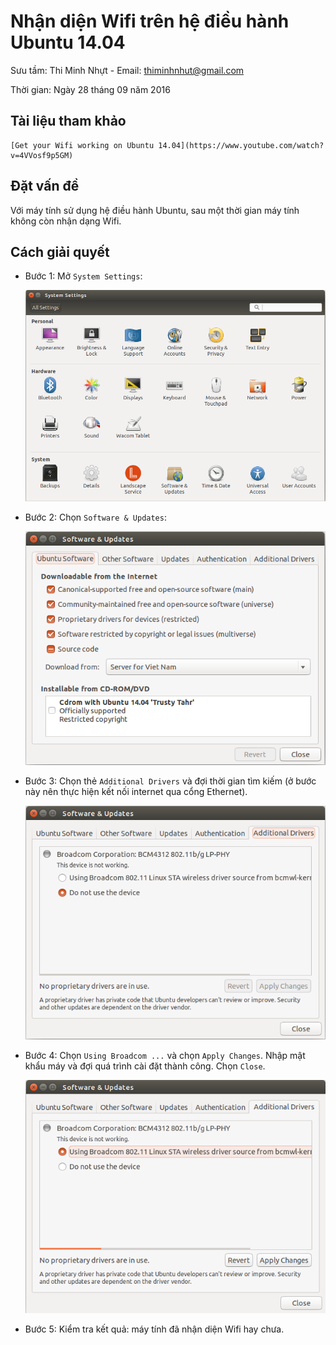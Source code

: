 # Nhận diện Wifi trên hệ điều hành Ubuntu 14.04

Sưu tầm: Thi Minh Nhựt - Email: thiminhnhut@gmail.com

Thời gian: Ngày 28 tháng 09 năm 2016

## Tài liệu tham khảo

	[Get your Wifi working on Ubuntu 14.04](https://www.youtube.com/watch?v=4VVosf9p5GM)

## Đặt vấn đề

Với máy tính sử dụng hệ điều hành Ubuntu, sau một thời gian máy tính không còn nhận dạng Wifi.

## Cách giải quyết

* Bước 1: Mở `System Settings`:

	![System Settings](https://raw.githubusercontent.com/h3int2um/ubuntu/master/ubuntu-tutorials/images-ubuntu-tutorials/system-settings.png)
	
* Bước 2: Chọn `Software & Updates`:
	
	![Software & Updates](https://raw.githubusercontent.com/h3int2um/ubuntu/master/ubuntu-tutorials/images-ubuntu-tutorials/software-and-updates.png)

* Bước 3: Chọn thẻ `Additional Drivers` và đợi thời gian tìm kiếm (ở bước này nên thực hiện kết nối internet qua cổng Ethernet).

	![Additional Drivers](https://raw.githubusercontent.com/h3int2um/ubuntu/master/ubuntu-tutorials/images-ubuntu-tutorials/software-and-updates-additional-drivers.png)
	
* Bước 4: Chọn `Using Broadcom ...` và chọn `Apply Changes`. Nhập mật khẩu máy và đợi quá trình cài đặt thành công. Chọn `Close`.

	![Using Broadcom ...](https://raw.githubusercontent.com/h3int2um/ubuntu/master/ubuntu-tutorials/images-ubuntu-tutorials/broadcom-corporation.png)
	
* Bước 5: Kiểm tra kết quả: máy tính đã nhận diện Wifi hay chưa.
